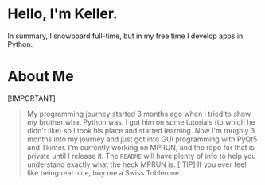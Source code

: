 # Hello, I'm Keller.
In summary, I snowboard full-time, but in my free time I develop apps in Python.

# About Me
[!IMPORTANT]
> My programming journey started 3 months ago when I tried to show my brother what Python was. I got him on some tutorials (to which he didn't like) so I took his place and started learning.
> Now I'm roughly 3 months into my journey and just got into GUI programming with PyQt5 and Tkinter.
> I'm currently working on MPRUN, and the repo for that is private until I release it. The `README` will have plenty of info to help you understand exactly what the heck MPRUN is.
[!TIP]
> If you ever feel like being real nice, buy me a Swiss Toblerone.
